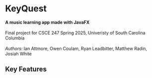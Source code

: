 # KeyQuest
**A music learning app made with JavaFX**\
\
Final project for CSCE 247 Spring 2025, Univeristy of South Carolina Columbia\
\
*Authors:* Ian Attmore, Owen Coulam, Ryan Leadbitter, Matthew Radin, Josiah White

## Key Features
